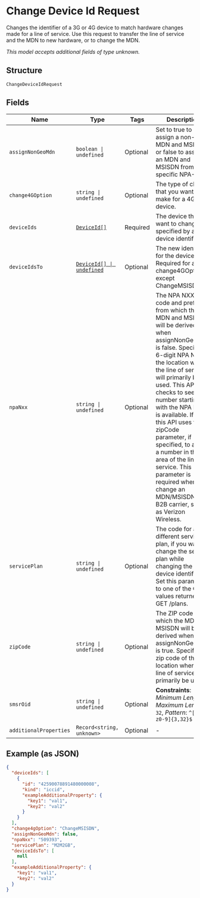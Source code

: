 
# Change Device Id Request

Changes the identifier of a 3G or 4G device to match hardware changes made for a line of service. Use this request to transfer the line of service and the MDN to new hardware, or to change the MDN.

*This model accepts additional fields of type unknown.*

## Structure

`ChangeDeviceIdRequest`

## Fields

| Name | Type | Tags | Description |
|  --- | --- | --- | --- |
| `assignNonGeoMdn` | `boolean \| undefined` | Optional | Set to true to assign a non-Geo MDN and MSISDN, or false to assign an MDN and MSISDN from a specific NPA-NXX. |
| `change4GOption` | `string \| undefined` | Optional | The type of change that you want to make for a 4G device. |
| `deviceIds` | [`DeviceId[]`](../../doc/models/device-id.md) | Required | The device that you want to change, specified by a device identifier. |
| `deviceIdsTo` | [`DeviceId[] \| undefined`](../../doc/models/device-id.md) | Optional | The new identifier for the device. Required for all change4GOptions except ChangeMSISDN. |
| `npaNxx` | `string \| undefined` | Optional | The NPA NXX (area code and prefix) from which the MDN and MSISDN will be derived when assignNonGeoMDN is false. Specify the 6-digit NPA NXX of the location where the line of service will primarily be used. This API checks to see if a number starting with the NPA NXX is available. If not, this API uses the zipCode parameter, if specified, to assign a number in the area of the line of service. This parameter is required when you change an MDN/MSISDN for a B2B carrier, such as Verizon Wireless. |
| `servicePlan` | `string \| undefined` | Optional | The code for a different service plan, if you want to change the service plan while changing the device identifier. Set this parameter to one of the Code values returned by GET /plans. |
| `zipCode` | `string \| undefined` | Optional | The ZIP code from which the MDN and MSISDN will be derived when assignNonGeoMDN is true. Specify the zip code of the location where the line of service will primarily be used. |
| `smsrOid` | `string \| undefined` | Optional | **Constraints**: *Minimum Length*: `3`, *Maximum Length*: `32`, *Pattern*: `^[A-Za-z0-9]{3,32}$` |
| `additionalProperties` | `Record<string, unknown>` | Optional | - |

## Example (as JSON)

```json
{
  "deviceIds": [
    {
      "id": "42590078891480000008",
      "kind": "iccid",
      "exampleAdditionalProperty": {
        "key1": "val1",
        "key2": "val2"
      }
    }
  ],
  "change4gOption": "ChangeMSISDN",
  "assignNonGeoMdn": false,
  "npaNxx": "509393",
  "servicePlan": "M2M2GB",
  "deviceIdsTo": [
    null
  ],
  "exampleAdditionalProperty": {
    "key1": "val1",
    "key2": "val2"
  }
}
```

